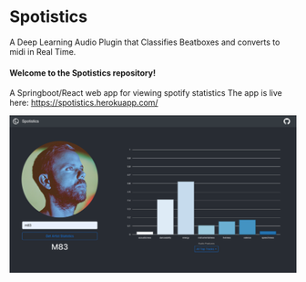 # Spotistics
A Deep Learning Audio Plugin that Classifies Beatboxes and converts to midi in Real Time.

#### Welcome to the Spotistics repository!
A Springboot/React web app for viewing spotify statistics
The app is live here: https://spotistics.herokuapp.com/

![](frontend/src/assets/images/spotistics_screenshot.png)



